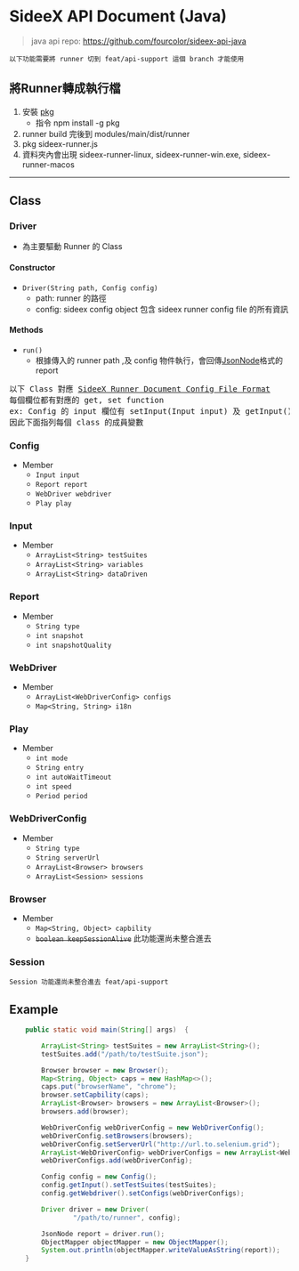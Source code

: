 # SideeX API Document (Java)
> java api repo: https://github.com/fourcolor/sideex-api-java
```
以下功能需要將 runner 切到 feat/api-support 這個 branch 才能使用
```

## 將Runner轉成執行檔
1. 安裝 [pkg](https://www.npmjs.com/package/pkg)
    * 指令 npm install -g pkg
2. runner build 完後到 modules/main/dist/runner
3. pkg sideex-runner.js 
4. 資料夾內會出現 sideex-runner-linux, sideex-runner-win.exe, sideex-runner-macos 

---

## Class
### Driver
* 為主要驅動 Runner 的 Class
#### Constructor
* `Driver(String path, Config config)`
    * path: runner 的路徑
    * config: sideex config object 包含 sideex runner config file 的所有資訊
#### Methods
* `run()`
    * 根據傳入的 runner path ,及 config 物件執行，會回傳[JsonNode](https://fasterxml.github.io/jackson-databind/javadoc/2.7/com/fasterxml/jackson/databind/JsonNode.html)格式的report
<pre>
以下 Class 對應 <a href="https://hackmd.io/@sideex/book/%2F%40sideex%2Frunner#Appendix-A---SideeX-Runner-Config-File-Format">SideeX Runner Document Config File Format</a>
每個欄位都有對應的 get, set function 
ex: Config 的 input 欄位有 setInput(Input input) 及 getInput()
因此下面指列每個 class 的成員變數
</pre>
### Config

* Member
    * `Input input`
    * `Report report`
    * `WebDriver webdriver`
    * `Play play`

### Input
* Member
    * `ArrayList<String> testSuites`
    * `ArrayList<String> variables`
    * `ArrayList<String> dataDriven`
### Report
* Member
    * `String type`
    * `int snapshot`
    * `int snapshotQuality`
### WebDriver
* Member
    * `ArrayList<WebDriverConfig> configs`
    * `Map<String, String> i18n`
### Play
* Member
    * `int mode`
    * `String entry`
    * `int autoWaitTimeout`
    * `int speed`
    * `Period period`
### WebDriverConfig
* Member
    * `String type`
    * `String serverUrl`
    * `ArrayList<Browser> browsers`
    * `ArrayList<Session> sessions`
### Browser
* Member 
    * `Map<String, Object> capbility`
    * ~~`boolean keepSessionAlive`~~ 此功能還尚未整合進去
### Session
```
Session 功能還尚未整合進去 feat/api-support 
```


## Example
```java
    public static void main(String[] args)  {

        ArrayList<String> testSuites = new ArrayList<String>();
        testSuites.add("/path/to/testSuite.json");

        Browser browser = new Browser();
        Map<String, Object> caps = new HashMap<>();
        caps.put("browserName", "chrome");
        browser.setCapbility(caps);
        ArrayList<Browser> browsers = new ArrayList<Browser>();
        browsers.add(browser);

        WebDriverConfig webDriverConfig = new WebDriverConfig();
        webDriverConfig.setBrowsers(browsers);
        webDriverConfig.setServerUrl("http://url.to.selenium.grid");
        ArrayList<WebDriverConfig> webDriverConfigs = new ArrayList<WebDriverConfig>();
        webDriverConfigs.add(webDriverConfig);

        Config config = new Config();
        config.getInput().setTestSuites(testSuites);
        config.getWebdriver().setConfigs(webDriverConfigs);

        Driver driver = new Driver(
                "/path/to/runner", config);

        JsonNode report = driver.run();
        ObjectMapper objectMapper = new ObjectMapper();
        System.out.println(objectMapper.writeValueAsString(report));
    }
```
